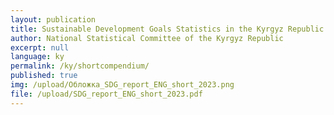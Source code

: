 ```yaml
---
layout: publication
title: Sustainable Development Goals Statistics in the Kyrgyz Republic (short version)
author: National Statistical Committee of the Kyrgyz Republic
excerpt: null
language: ky
permalink: /ky/shortcompendium/
published: true
img: /upload/Обложка_SDG_report_ENG_short_2023.png
file: /upload/SDG_report_ENG_short_2023.pdf
---
```

